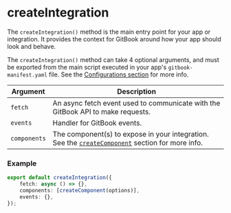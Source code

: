# createIntegration

The `createIntegration()` method is the main entry point for your app or integration. It provides the context for GitBook around how your app should look and behave.

The `createIntegration()` method can take 4 optional arguments, and must be exported from the main script executed in your app's `gitbook-manifest.yaml` file. See the [Configurations section](../configurations.md) for more info.

| Argument     | Description                                                                                                            |
| ------------ | ---------------------------------------------------------------------------------------------------------------------- |
| `fetch`      | An async fetch event used to communicate with the GitBook API to make requests.                                        |
| `events`     | Handler for GitBook events.                                                                                            |
| `components` | The component(s) to expose in your integration. See the [`createComponent`](createcomponent.md) section for more info. |

### Example

```typescript
export default createIntegration({
    fetch: async () => {},
    components: [createComponent(options)],
    events: {},
});
```
